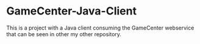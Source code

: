 # GameCenter-Java-Client
This is a project with a Java client consuming the GameCenter webservice that can be seen in other my other repository. 
